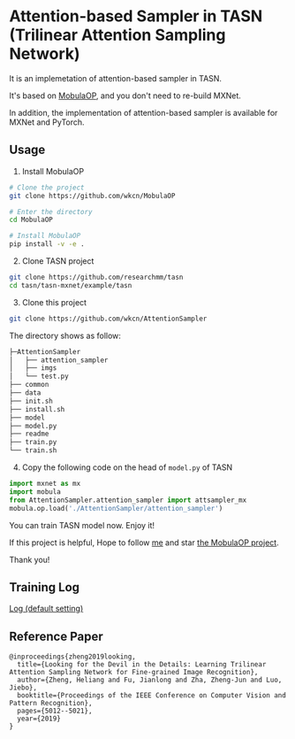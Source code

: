 # Attention-based Sampler in TASN (Trilinear Attention Sampling Network)

It is an implemetation of attention-based sampler in TASN. 

It's based on [MobulaOP](https://github.com/wkcn/mobulaop), and you don't need to re-build MXNet.

In addition, the implementation of attention-based sampler is available for MXNet and PyTorch.

## Usage
1. Install MobulaOP
```bash
# Clone the project
git clone https://github.com/wkcn/MobulaOP

# Enter the directory
cd MobulaOP

# Install MobulaOP
pip install -v -e .
```

2. Clone TASN project
```bash
git clone https://github.com/researchmm/tasn
cd tasn/tasn-mxnet/example/tasn
```

3. Clone this project
```bash
git clone https://github.com/wkcn/AttentionSampler
```
The directory shows as follow:
```bash
├─AttentionSampler
│   ├── attention_sampler
│   ├── imgs
│   └── test.py
├── common
├── data
├── init.sh
├── install.sh
├── model
├── model.py
├── readme
├── train.py
└── train.sh
```

4. Copy the following code on the head of `model.py` of TASN 
```python
import mxnet as mx
import mobula
from AttentionSampler.attention_sampler import attsampler_mx
mobula.op.load('./AttentionSampler/attention_sampler')
```

You can train TASN model now. Enjoy it!

If this project is helpful, Hope to follow [me](https://github.com/wkcn) and star [the MobulaOP project](https://github.com/wkcn/mobulaop).

Thank you!

Training Log
------------
[Log (default setting)](./training_tasn.log)


Reference Paper
---------------
```
@inproceedings{zheng2019looking,
  title={Looking for the Devil in the Details: Learning Trilinear Attention Sampling Network for Fine-grained Image Recognition},
  author={Zheng, Heliang and Fu, Jianlong and Zha, Zheng-Jun and Luo, Jiebo},
  booktitle={Proceedings of the IEEE Conference on Computer Vision and Pattern Recognition},
  pages={5012--5021},
  year={2019}
}
```
